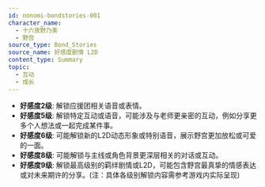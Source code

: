 ```yaml
---
id: nonomi-bondstories-001
character_name:
  - 十六夜野乃美
  - 野宫
source_type: Bond_Stories
source_name: 好感度剧情 L2D
content_type: Summary
topic:
  - 互动
  - 成长
---
```

*   **好感度2级**: 解锁应援团相关语音或表情。
*   **好感度5级**: 解锁特定互动或语音，可能涉及与老师更亲密的互动，例如分享更多个人想法或一起完成某件事。
*   **好感度6级**: 可能解锁新的L2D动态形象或特别语音，展示野宫更加放松或可爱的一面。
*   **好感度8级**: 可能解锁与主线或角色背景更深层相关的对话或互动。
*   **好感度9级**: 解锁最高级别的羁绊剧情或L2D，可能包含野宫最真挚的情感表达或对未来期许的分享。(注：具体各级别解锁内容需参考游戏内实际呈现)